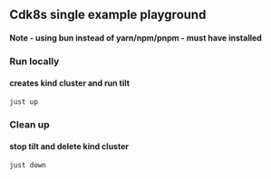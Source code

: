## Cdk8s single example playground

#### Note - using bun instead of yarn/npm/pnpm - must have installed

### Run locally 
#### creates kind cluster and run tilt
```shell
just up
```

### Clean up
#### stop tilt and delete kind cluster
```shell
just down
```
